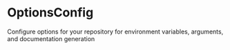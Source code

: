 # OptionsConfig
Configure options for your repository for environment variables, arguments, and documentation generation